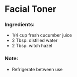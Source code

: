 # Facial Toner

### Ingredients:
* 1/4 cup fresh cucumber juice
* 2 Tbsp. distilled water
* 2 Tbsp. witch hazel
 
### Note:
* Refrigerate between use